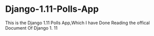 # Django-1.11-Polls-App
This is the Django 1.11 Polls App,Which I have Done Reading the offical Document Of Django 1. 11
